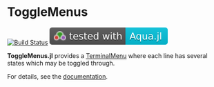 # ToggleMenus

[![Build Status](https://github.com/mnemnion/ToggleMenus.jl/actions/workflows/CI.yml/badge.svg?branch=trunk)](https://github.com/mnemnion/ToggleMenus.jl/actions/workflows/CI.yml?query=branch%3Atrunk)
[![Aqua](https://raw.githubusercontent.com/JuliaTesting/Aqua.jl/master/badge.svg)](https://github.com/JuliaTesting/Aqua.jl)

**ToggleMenus.jl** provides a [TerminalMenu](https://docs.julialang.org/en/v1.10/stdlib/REPL/#TerminalMenus) where each line has several states which may be toggled through.

For details, see the [documentation](https://mnemnion.github.io/ToggleMenus.jl/).